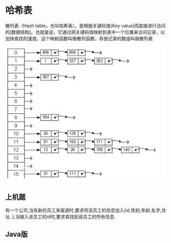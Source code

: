 # 哈希表

散列表（Hash table，也叫哈希表），是根据关键码值(Key value)而直接进行访问的[数据结构]。也就是说，它通过把关键码值映射到表中一个位置来访问记录，以加快查找的速度。这个映射函数叫做散列函数，存放记录的数组叫做散列表

![](.././doc/10.png)

## 上机题

有一个公司,当有新的员工来报道时,要求将该员工的信息加入(id,性别,年龄,名字,住址..),当输入该员工的id时,要求查找到该员工的所有信息.

## Java版
